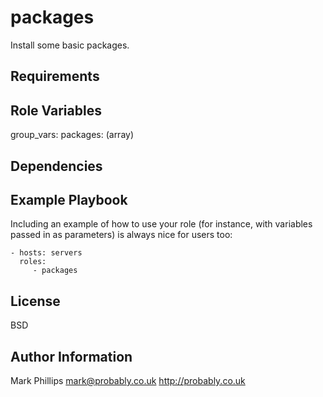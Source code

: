 packages
========

Install some basic packages.

Requirements
------------


Role Variables
--------------

group_vars:
    packages:
        (array)

Dependencies
------------


Example Playbook
-------------------------

Including an example of how to use your role (for instance, with variables
passed in as parameters) is always nice for users too:

    - hosts: servers
      roles:
         - packages

License
-------

BSD

Author Information
------------------

Mark Phillips <mark@probably.co.uk>
http://probably.co.uk


